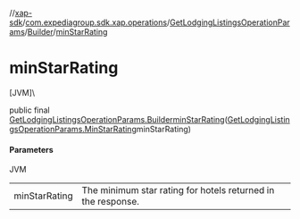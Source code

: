 //[xap-sdk](../../../../index.md)/[com.expediagroup.sdk.xap.operations](../../index.md)/[GetLodgingListingsOperationParams](../index.md)/[Builder](index.md)/[minStarRating](min-star-rating.md)

# minStarRating

[JVM]\

public final [GetLodgingListingsOperationParams.Builder](index.md)[minStarRating](min-star-rating.md)([GetLodgingListingsOperationParams.MinStarRating](../-min-star-rating/index.md)minStarRating)

#### Parameters

JVM

| | |
|---|---|
| minStarRating | The minimum star rating for hotels returned in the response. |
